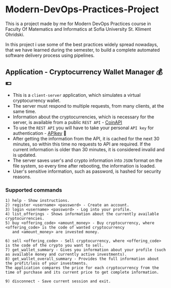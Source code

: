 # Modern-DevOps-Practices-Project

This is a project made by me for Modern DevOps Practices course in Faculty Of Matematics and Informatics at Sofia University St. Kliment Ohridski.

In this project i use some of the best practices widely spread nowadays, that we have learned during the semester, to build a complete automated software delivery process using pipelines.

## Application - Cryptocurrency Wallet Manager 💰💶
- This is a `client-server` application, which simulates a virtual cryptocurrency wallet.
- The server must respond to multiple requests, from many clients, at the same time.
- Information about the cryptocurrencies, which is necessary for the server, is available from a public `REST API` - [CoinAPI](https://www.coinapi.io/)
- To use the `REST API` you will have to take your personal `API key` for authentication - [APIkey](https://www.coinapi.io/pricing?apikey) 🔑
- After getting the information from the API, it is cached for the next 30 minutes, so within this time no requests to API are required. If the current information is older than 30 minutes, it is considered invalid and is updated.  
- The server saves user's and crypto information into `JSON` format on the file system, so every time after rebooting, the information is loaded.
- User's sensitive information, such as password, is hashed for security reasons. 

### Supported commands

```
1) help - Show instructions.
2) register <username> <password> - Create an account.
3) login <username> <password> - Log into your profile.
4) list_offerings - Shows information about the currently available cryptocurrencies.
5) buy <offering_code> <amount_money> - Buy cryptocurrency, where <offering_code> is the code of wanted cryptocurrency
   and <amount_money> are invested money.

6) sell <offering_code> - Sell cryptocurrency, where <offering_code> is the code of the crypto you want to sell.
7) get_wallet_summary - Gives you information about your profile (such as available money and currently active investments).
8) get_wallet_overall_summary - Provides the full information about the profit/loss of your investments.
The application compares the price for each cryptocurrency from the time of purchase and its current price to get complete information.

9) disconnect - Save current session and exit.
```
